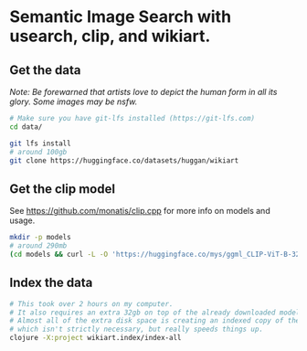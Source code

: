 
# Semantic Image Search with usearch, clip, and wikiart.


## Get the data

_Note: Be forewarned that artists love to depict the human form in all its glory. Some images may be nsfw._

```sh
# Make sure you have git-lfs installed (https://git-lfs.com)
cd data/

git lfs install
# around 100gb
git clone https://huggingface.co/datasets/huggan/wikiart

```

## Get the clip model

See https://github.com/monatis/clip.cpp for more info on models and usage.

```sh
mkdir -p models
# around 290mb
(cd models && curl -L -O 'https://huggingface.co/mys/ggml_CLIP-ViT-B-32-laion2B-s34B-b79K/resolve/main/CLIP-ViT-B-32-laion2B-s34B-b79K_ggml-model-f16.gguf')
```


## Index the data

```sh
# This took over 2 hours on my computer.
# It also requires an extra 32gb on top of the already downloaded models and data.
# Almost all of the extra disk space is creating an indexed copy of the wikiart image data.
# which isn't strictly necessary, but really speeds things up.
clojure -X:project wikiart.index/index-all
```

